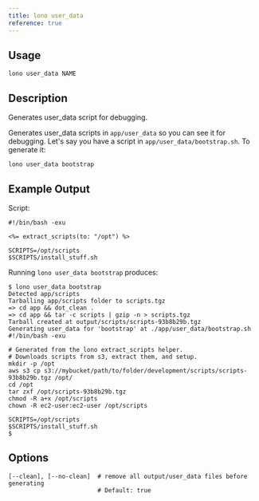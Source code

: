 ```yaml
---
title: lono user_data
reference: true
---
```


## Usage

    lono user_data NAME

## Description

Generates user_data script for debugging.

Generates user_data scripts in `app/user_data` so you can see it for debugging. Let's say you have a script in `app/user_data/bootstrap.sh`. To generate it:

    lono user_data bootstrap

## Example Output

Script:

    #!/bin/bash -exu

    <%= extract_scripts(to: "/opt") %>

    SCRIPTS=/opt/scripts
    $SCRIPTS/install_stuff.sh

Running `lono user_data bootstrap` produces:

    $ lono user_data bootstrap
    Detected app/scripts
    Tarballing app/scripts folder to scripts.tgz
    => cd app && dot_clean .
    => cd app && tar -c scripts | gzip -n > scripts.tgz
    Tarball created at output/scripts/scripts-93b8b29b.tgz
    Generating user_data for 'bootstrap' at ./app/user_data/bootstrap.sh
    #!/bin/bash -exu

    # Generated from the lono extract_scripts helper.
    # Downloads scripts from s3, extract them, and setup.
    mkdir -p /opt
    aws s3 cp s3://mybucket/path/to/folder/development/scripts/scripts-93b8b29b.tgz /opt/
    cd /opt
    tar zxf /opt/scripts-93b8b29b.tgz
    chmod -R a+x /opt/scripts
    chown -R ec2-user:ec2-user /opt/scripts

    SCRIPTS=/opt/scripts
    $SCRIPTS/install_stuff.sh
    $


## Options

```
[--clean], [--no-clean]  # remove all output/user_data files before generating
                         # Default: true
```
